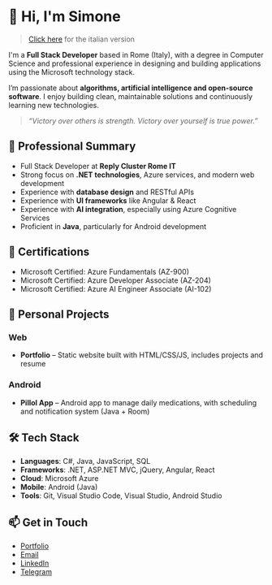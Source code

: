 # 👋 Hi, I'm Simone

> [Click here](README.it.md) for the italian version

I'm a **Full Stack Developer** based in Rome (Italy), with a degree in Computer Science and professional experience in designing and building applications using the Microsoft technology stack.

I’m passionate about **algorithms, artificial intelligence and open-source software**. I enjoy building clean, maintainable solutions and continuously learning new technologies.

> _“Victory over others is strength. Victory over yourself is true power.”_

## 💼 Professional Summary

- Full Stack Developer at **Reply Cluster Rome IT**
- Strong focus on **.NET technologies**, Azure services, and modern web development
- Experience with **database design** and RESTful APIs
- Experience with **UI frameworks** like Angular & React
- Experience with **AI integration**, especially using Azure Cognitive Services
- Proficient in **Java**, particularly for Android development

## 🧠 Certifications

- Microsoft Certified: Azure Fundamentals (AZ-900)
- Microsoft Certified: Azure Developer Associate (AZ-204)
- Microsoft Certified: Azure AI Engineer Associate (AI-102)

## 🧪 Personal Projects

### Web
- **Portfolio** – Static website built with HTML/CSS/JS, includes projects and resume

### Android
- **Pillol App** – Android app to manage daily medications, with scheduling and notification system (Java + Room)

## 🛠️ Tech Stack

- **Languages**: C#, Java, JavaScript, SQL  
- **Frameworks**: .NET, ASP.NET MVC, jQuery, Angular, React  
- **Cloud**: Microsoft Azure  
- **Mobile**: Android (Java)  
- **Tools**: Git, Visual Studio Code, Visual Studio, Android Studio  

## 📫 Get in Touch

- [Portfolio](https://simdlg.github.io)  
- [Email](mailto:simdlg@outlook.it)
- [LinkedIn](https://www.linkedin.com/simdlg/)  
- [Telegram](https://t.me/simonedelgrosso)
